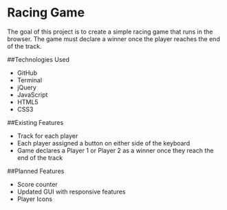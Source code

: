 # Racing Game
The goal of this project is to create a simple racing game that runs in the browser. The game must declare a winner once the player reaches the end of the track. 

##Technologies Used
- GitHub
- Terminal
- jQuery
- JavaScript
- HTML5
- CSS3

##Existing Features
- Track for each player
- Each player assigned a button on either side of the keyboard
- Game declares a Player 1 or Player 2 as a winner once they reach the end of the track

##Planned Features
- Score counter
- Updated GUI with responsive features
- Player Icons
